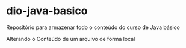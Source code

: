 # dio-java-basico
Repositório para armazenar todo o conteúdo do curso de Java básico

Alterando o Conteúdo de um arquivo de forma local
